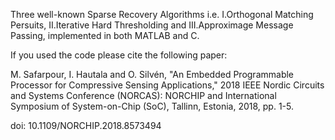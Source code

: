 Three well-known Sparse Recovery Algorithms i.e. I.Orthogonal Matching Persuits, II.Iterative Hard Thresholding and III.Approximage Message Passing, implemented in both MATLAB and C. 


If you used the code please cite the following paper:

M. Safarpour, I. Hautala and O. Silvén, "An Embedded Programmable Processor for Compressive Sensing Applications," 2018 IEEE Nordic Circuits and Systems Conference (NORCAS): NORCHIP and International Symposium of System-on-Chip (SoC), Tallinn, Estonia, 2018, pp. 1-5.

doi: 10.1109/NORCHIP.2018.8573494

